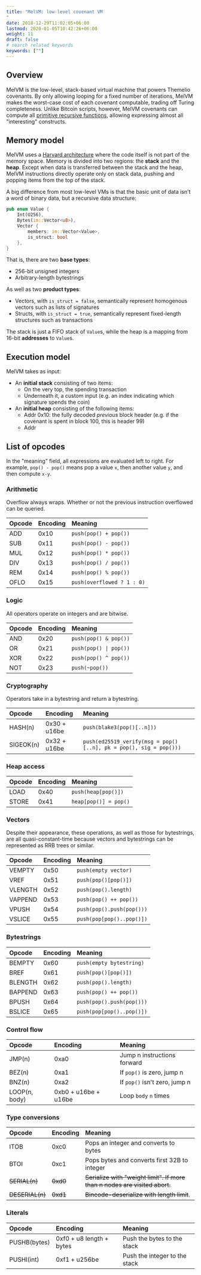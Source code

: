 ```yaml
---
title: "MelVM: low-level covenant VM
"
date: 2018-12-29T11:02:05+06:00
lastmod: 2020-01-05T10:42:26+06:00
weight: 11
draft: false
# search related keywords
keywords: [""]
---
```


## Overview

MelVM is the low-level, stack-based virtual machine that powers Themelio covenants. By only allowing looping for a fixed number of iterations, MelVM makes the worst-case cost of each covenant computable, trading off Turing completeness. Unlike Bitcoin scripts, however, MelVM covenants can compute all [primitive recursive functions](https://en.m.wikipedia.org/wiki/Primitive_recursive_function), allowing expressing almost all "interesting" constructs.

## Memory model

MelVM uses a [Harvard architecture](https://en.m.wikipedia.org/wiki/Harvard_architecture) where the code itself is not part of the memory space. Memory is divided into two regions: the **stack** and the **heap**. Except when data is transferred between the stack and the heap, MelVM instructions directly operate only on stack data, pushing and popping items from the top of the stack.

A big difference from most low-level VMs is that the basic unit of data isn't a word of binary data, but a recursive data structure:

```rust
pub enum Value {
    Int(U256),
    Bytes(im::Vector<u8>),
    Vector {
        members: im::Vector<Value>,
        is_struct: bool
    },
}
```

That is, there are two **base types**:

- 256-bit unsigned integers
- Arbitrary-length bytestrings

As well as two **product types**:

- Vectors, with `is_struct = false`, semantically represent homogenous vectors such as lists of signatures
- Structs, with `is_struct = true`, semantically represent fixed-length structures such as transactions

The stack is just a FIFO stack of `Value`s, while the heap is a mapping from 16-bit **addresses** to `Value`s.

## Execution model

MelVM takes as input:

- An **initial stack** consisting of two items:
  - On the very top, the spending transaction
  - Underneath it, a custom input \(e.g. an index indicating which signature spends the coin\)
- An **initial heap** consisting of the following items:
  - Addr 0x10: the fully decoded _previous_ block header \(e.g. if the covenant is spent in block 100, this is header 99\)
  - Addr

## List of opcodes

In the "meaning" field, all expressions are evaluated left to right. For example, `pop() - pop()` means pop a value `x`, then another value `y`, and then compute `x-y`.

### Arithmetic

Overflow always wraps. Whether or not the previous instruction overflowed can be queried.

| Opcode | Encoding | Meaning                    |
| :----- | :------- | :------------------------- |
| ADD    | 0x10     | `push(pop() + pop())`      |
| SUB    | 0x11     | `push(pop() - pop())`      |
| MUL    | 0x12     | `push(pop() * pop())`      |
| DIV    | 0x13     | `push(pop() / pop())`      |
| REM    | 0x14     | `push(pop() % pop())`      |
| OFLO   | 0x15     | `push(overflowed ? 1 : 0)` |

### Logic

All operators operate on integers and are bitwise.

| Opcode | Encoding | Meaning                |
| :----- | :------- | :--------------------- |
| AND    | 0x20     | `push(pop() & pop())`  |
| OR     | 0x21     | `push(pop() \| pop())` |
| XOR    | 0x22     | `push(pop() ^ pop())`  |
| NOT    | 0x23     | `push(~pop())`         |

### Cryptography

Operators take in a bytestring and return a bytestring.

| Opcode      | Encoding     | Meaning                                                           |
| :---------- | :----------- | :---------------------------------------------------------------- |
| HASH\(n\)   | 0x30 + u16be | `push(blake3(pop()[..n]))`                                        |
| SIGEOK\(n\) | 0x32 + u16be | `push(ed25519_verify(msg = pop()[..n], pk = pop(), sig = pop()))` |

### Heap access

| Opcode | Encoding | Meaning               |
| :----- | :------- | :-------------------- |
| LOAD   | 0x40     | `push(heap[pop()])`   |
| STORE  | 0x41     | `heap[pop()] = pop()` |

### Vectors

Despite their appearance, these operations, as well as those for bytestrings, are all quasi-constant-time because vectors and bytestrings can be represented as RRB trees or similar.

| Opcode  | Encoding | Meaning                   |
| :------ | :------- | :------------------------ |
| VEMPTY  | 0x50     | `push(empty vector)`      |
| VREF    | 0x51     | `push(pop()[pop()])`      |
| VLENGTH | 0x52     | `push(pop().length)`      |
| VAPPEND | 0x53     | `push(pop() ++ pop())`    |
| VPUSH   | 0x54     | `push(pop().push(pop()))` |
| VSLICE  | 0x55     | `push(pop[pop()..pop()])` |

### Bytestrings

| Opcode  | Encoding | Meaning                   |
| :------ | :------- | :------------------------ |
| BEMPTY  | 0x60     | `push(empty bytestring)`  |
| BREF    | 0x61     | `push(pop()[pop()])`      |
| BLENGTH | 0x62     | `push(pop().length)`      |
| BAPPEND | 0x63     | `push(pop() ++ pop())`    |
| BPUSH   | 0x64     | `push(pop().push(pop()))` |
| BSLICE  | 0x65     | `push(pop[pop()..pop()])` |

### Control flow

| Opcode          | Encoding             | Meaning                       |
| :-------------- | :------------------- | :---------------------------- |
| JMP\(n\)        | 0xa0                 | Jump n instructions forward   |
| BEZ\(n\)        | 0xa1                 | If `pop()` is zero, jump n    |
| BNZ\(n\)        | 0xa2                 | If `pop()` isn't zero, jump n |
| LOOP\(n, body\) | 0xb0 + u16be + u16be | Loop `body` `n` times         |

### Type conversions

| Opcode            | Encoding | Meaning                                                                    |
| :---------------- | :------- | :------------------------------------------------------------------------- |
| ITOB              | 0xc0     | Pops an integer and converts to bytes                                      |
| BTOI              | 0xc1     | Pops bytes and converts first 32B to integer                               |
| ~~SERIAL\(n\)~~   | ~~0xd0~~ | ~~Serialize with "weight limit". If more than n nodes are visited abort.~~ |
| ~~DESERIAL\(n\)~~ | ~~0xd1~~ | ~~Bincode-deserialize with length limit~~.                                 |

### Literals

| Opcode         | Encoding                 | Meaning                       |
| :------------- | :----------------------- | :---------------------------- |
| PUSHB\(bytes\) | 0xf0 + u8 length + bytes | Push the bytes to the stack   |
| PUSHI\(int\)   | 0xf1 + u256be            | Push the integer to the stack |

